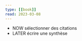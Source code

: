 ```yaml
---
type: [[book]]
read: 2023-03-08
---
```


- NOW sélectionner des citations
- LATER écrire une synthèse